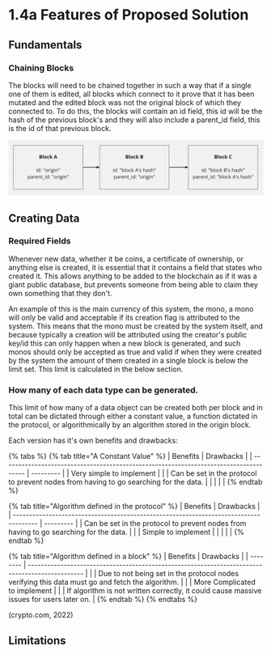 # 1.4a Features of Proposed Solution

## Fundamentals

### Chaining Blocks

The blocks will need to be chained together in such a way that if a single one of them is edited, all blocks which connect to it prove that it has been mutated and the edited block was not the original block of which they connected to. To do this, the blocks will contain an id field, this id will be the hash of the previous block's and they will also include a parent\_id field, this is the id of that previous block.

![A basic diagram explaining the id fields](<../.gitbook/assets/image (3).png>)



## Creating Data

### Required Fields

Whenever new data, whether it be coins, a certificate of ownership, or anything else is created, it is essential that it contains a field that states who created it. This allows anything to be added to the blockchain as if it was a giant public database, but prevents someone from being able to claim they own something that they don't.

An example of this is the main currency of this system, the mono, a mono will only be valid and acceptable if its creation flag is attributed to the system. This means that the mono must be created by the system itself, and because typically a creation will be attributed using the creator's public key/id this can only happen when a new block is generated, and such monos should only be accepted as true and valid if when they were created by the system the amount of them created in a single block is below the limit set. This limit is calculated in the below section.

### How many of each data type can be generated.

This limit of how many of a data object can be created both per block and in total can be dictated through either a constant value, a function dictated in the protocol, or algorithmically by an algorithm stored in the origin block.&#x20;

Each version has it's own benefits and drawbacks:

{% tabs %}
{% tab title="A Constant Value" %}
| Benefits                                                                              | Drawbacks |
| ------------------------------------------------------------------------------------- | --------- |
| Very simple to implement                                                              |           |
| Can be set in the protocol to prevent nodes from having to go searching for the data. |           |
|                                                                                       |           |
{% endtab %}

{% tab title="Algorithm defined in the protocol" %}
| Benefits                                                                              | Drawbacks |
| ------------------------------------------------------------------------------------- | --------- |
| Can be set in the protocol to prevent nodes from having to go searching for the data. |           |
| Simple to implement                                                                   |           |
|                                                                                       |           |
{% endtab %}

{% tab title="Algorithm defined in a block" %}
| Benefits | Drawbacks                                                                                       |
| -------- | ----------------------------------------------------------------------------------------------- |
|          | Due to not being set in the protocol nodes verifying this data must go and fetch the algorithm. |
|          | More Complicated to implement                                                                   |
|          | If algorithm is not written correctly, it could cause massive issues for users later on.        |
{% endtab %}
{% endtabs %}

(crypto.com, 2022)

## Limitations
